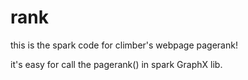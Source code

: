 # rank

this is the spark code for climber's webpage pagerank!

it's easy for call the pagerank() in spark GraphX lib.
